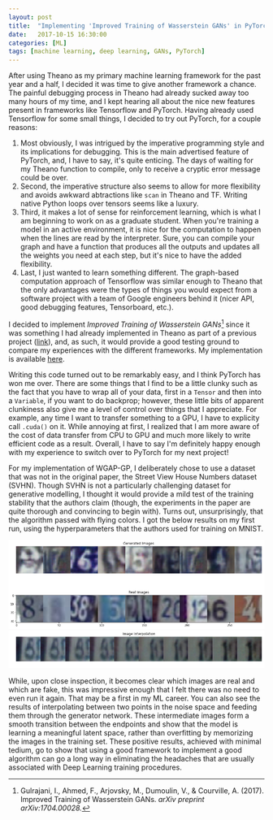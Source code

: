 ```yaml
---
layout: post
title:  "Implementing 'Improved Training of Wasserstein GANs' in PyTorch"
date:   2017-10-15 16:30:00
categories: [ML]
tags: [machine learning, deep learning, GANs, PyTorch]
---
```

After using Theano as my primary machine learning framework for the past year and a half, I decided it was time to give another framework a chance. The painful debugging process in Theano had already sucked away too many hours of my time, and I kept hearing all about the nice new features present in frameworks like Tensorflow and PyTorch. Having already used Tensorflow for some small things, I decided to try out PyTorch, for a couple reasons:

1. Most obviously, I was intrigued by the imperative programming style and its implications for debugging. This is the main advertised feature of PyTorch, and, I have to say, it's quite enticing. The days of waiting for my Theano function to compile, only to receive a cryptic error message could be over.
1. Second, the imperative structure also seems to allow for more flexibility and avoids awkward abtractions like `scan` in Theano and TF. Writing native Python loops over tensors seems like a luxury.
1. Third, it makes a lot of sense for reinforcement learning, which is what I am beginning to work on as a graduate student. When you're training a model in an active environment, it is nice for the computation to happen when the lines are read by the interpreter. Sure, you can compile your graph and have a function that produces all the outputs and updates all the weights you need at each step, but it's nice to have the added flexibility.
1. Last, I just wanted to learn something different. The graph-based computation approach of Tensorflow was similar enough to Theano that the only advantages were the types of things you would expect from a software project with a team of Google engineers behind it (nicer API, good debugging features, Tensorboard, etc.).

I decided to implement *Improved Training of Wasserstein GANs*[^1] since it was something I had already implemented in Theano as part of a previous project ([link](https://github.com/pearsonlab/gbds/blob/master/code/CGAN.py)), and, as such, it would provide a good testing ground to compare my experiences with the different frameworks. My implementation is available [here](https://github.com/shariqiqbal2810/WGAN-GP-PyTorch).

Writing this code turned out to be remarkably easy, and I think PyTorch has won me over. There are some things that I find to be a little clunky such as the fact that you have to wrap all of your data, first in a `Tensor` and then into a `Variable`, if you want to do backprop; however, these little bits of apparent clunkiness also give me a level of control over things that I appreciate. For example, any time I want to transfer something to a GPU, I have to explicity call `.cuda()` on it. While annoying at first, I realized that I am more aware of the cost of data transfer from CPU to GPU and much more likely to write efficient code as a result. Overall, I have to say I'm definitely happy enough with my experience to switch over to PyTorch for my next project!

For my implementation of WGAP-GP, I deliberately chose to use a dataset that was not in the original paper, the Street View House Numbers dataset (SVHN). Though SVHN is not a particularly challenging dataset for generative modelling, I thought it would provide a mild test of the training stability that the authors claim (though, the experiments in the paper are quite thorough and convincing to begin with). Turns out, unsurprisingly, that the algorithm passed with flying colors. I got the below results on my first run, using the hyperparameters that the authors used for training on MNIST.

<img src="https://raw.githubusercontent.com/shariqiqbal2810/WGAN-GP-PyTorch/master/images/gen_vs_real_comp.png">

<img src="https://raw.githubusercontent.com/shariqiqbal2810/WGAN-GP-PyTorch/master/images/image_interp.png">

While, upon close inspection, it becomes clear which images are real and which are fake, this was impressive enough that I felt there was no need to even run it again. That may be a first in my ML career. You can also see the results of interpolating between two points in the noise space and feeding them through the generator network. These intermediate images form a smooth transition between the endpoints and show that the model is learning a meaningful latent space, rather than overfitting by memorizing the images in the training set. These positive results, achieved with minimal tedium, go to show that using a good framework to implement a good algorithm can go a long way in eliminating the headaches that are usually associated with Deep Learning training procedures.

[^1]: Gulrajani, I., Ahmed, F., Arjovsky, M., Dumoulin, V., & Courville, A. (2017). Improved Training of Wasserstein GANs. *arXiv preprint arXiv:1704.00028.*